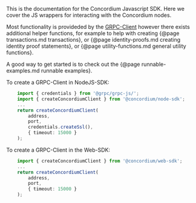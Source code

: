 This is the documentation for the Concordium Javascript SDK. Here we cover
the JS wrappers for interacting with the Concordium nodes.

Most functionality is provideded by the
[GRPC-Client](../classes/Common_GRPC_Client.ConcordiumNodeClient.html)
however there exists additional helper functions, for example to help with
creating {@page transactions.md transactions}, or {@page identity-proofs.md
creating identity proof statements}, or {@page utility-functions.md general
utility functions}.

A good way to get started is to check out the {@page runnable-examples.md
runnable examples}.

To create a GRPC-Client in NodeJS-SDK:

```ts
    import { credentials } from '@grpc/grpc-js/';
    import { createConcordiumClient } from '@concordium/node-sdk';
    ...
    return createConcordiumClient(
        address,
        port,
        credentials.createSsl(),
        { timeout: 15000 }
    );
```

To create a GRPC-Client in the Web-SDK:

```ts
    import { createConcordiumClient } from '@concordium/web-sdk';
    ...
    return createConcordiumClient(
        address,
        port,
        { timeout: 15000 }
    );
```
